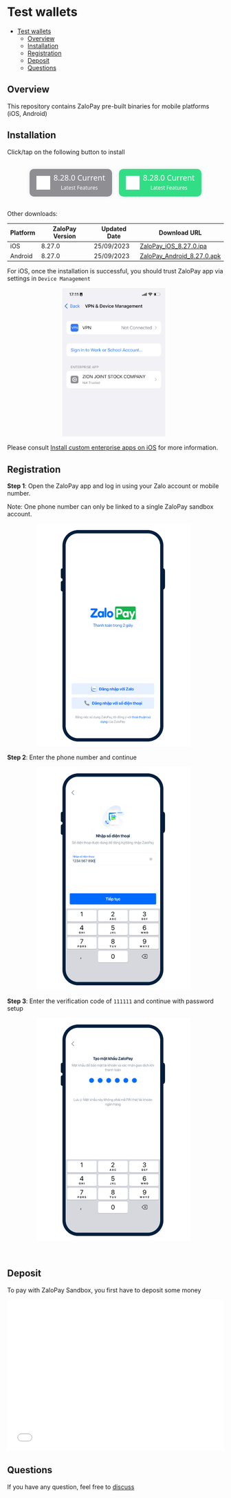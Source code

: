 # Test wallets

- [Test wallets](#test-wallets)
  - [Overview](#overview)
  - [Installation](#installation)
  - [Registration](#registration)
  - [Deposit](#deposit)
  - [Questions](#questions)

## Overview

This repository contains ZaloPay pre-built binaries for mobile platforms (iOS, Android)

## Installation

Click/tap on the following button to install

<!-- remove iframe because of limitation on downloading build on Safari -->
<style>
  .container {
    display: flex;
    flex-direction: row;
    align-items: center;
    justify-content: center;
    width: 100%;
  }
  .cta {
    border-radius: 10px;
    border: none;
    cursor: pointer;
    box-shadow: 0 0 10px rgba(0, 0, 0, 0.1);
    display: flex;
    justify-content: center;
    align-items: center;
    font-family: system-ui, -apple-system, BlinkMacSystemFont, 'Segoe UI',
      Roboto, Oxygen, Ubuntu, Cantarell, 'Open Sans', 'Helvetica Neue',
      sans-serif;
    color: white;
    line-height: 24px;
    padding: 8px 16px;
    width: fit-content;
  }
  .ios {
    background-color: rgb(142, 142, 147);
    margin-right: 16px;
  }
  .android {
    background-color: rgb(50, 222, 133);
  }
  .title {
    margin: 0 !important;
    font-size: 18px;
    font-weight: 500;
  }
  .subtitle {
    margin: 0 !important;
    font-size: 12px;
  }
  img {
    background-color: transparent !important;
    margin-right: 8px !important;
  }
</style>

<br />
<div class="container">
  <div align="center">
    <a
      href="itms-services://?action=download-manifest&url=https://github.com/zalopay-internal-tools/test-wallets/raw/main/ios/8.28.0/manifest-8.28.0.plist"
      style="text-decoration: none"
    >
      <div class="cta ios">
        <img
          src="https://github.com/zalopay-samples/test-wallets/raw/main/images/icons/apple.svg"
          width="32"
          height="32"
          alt="iOS Logo"
        />
        <div>
          <p class="title">8.28.0 Current</p>
          <p class="subtitle">Latest Features</p>
        </div>
      </div>
    </a>
  </div>
  <div align="center">
    <a
      href="https://github.com/zalopay-internal-tools/test-wallets/raw/main/android/ZaloPay_Android_8.28.0.apk"
      style="text-decoration: none"
    >
      <div class="cta android">
        <img
          src="https://github.com/zalopay-samples/test-wallets/raw/main/images/icons/android.svg"
          width="32"
          height="32"
          alt="Android Logo"
        />
        <div>
          <p class="title">8.28.0 Current</p>
          <p class="subtitle">Latest Features</p>
        </div>
      </div>
    </a>
  </div>
</div>
<br />


Other downloads:

| Platform | ZaloPay Version | Updated Date | Download URL |
| -------- | --------------- | ------------ | ------------ |
| iOS      | 8.27.0          | 25/09/2023   | [ZaloPay_iOS_8.27.0.ipa](itms-services://?action=download-manifest&url=https://github.com/zalopay-internal-tools/test-wallets/raw/main/ios/8.27.0/manifest-8.27.0.plist) |
| Android  | 8.27.0          | 25/09/2023   | [ZaloPay_Android_8.27.0.apk](https://github.com/zalopay-internal-tools/test-wallets/raw/main/android/ZaloPay_Android_8.27.0.apk) |

For iOS, once the installation is successful, you should trust ZaloPay app via settings in  `Device Management`

<p align="center">
  <img src="images/usage/ios-trust.png" width="240" />
</p>

Please consult [Install custom enterprise apps on iOS](https://support.apple.com/en-us/HT204460) for more information.

## Registration

<style>
  .step {
    background-color: transparent !important;
  }
</style>
**Step 1**: Open the ZaloPay app and log in using your Zalo account or mobile number.

Note: One phone number can only be linked to a single ZaloPay sandbox account.

<p align="center">
  <img src="images/usage/step-01.png" width="360" class="step"/>
</p>

**Step 2**: Enter the phone number and continue

<p align="center">
  <img src="images/usage/step-02.png" width="360" class="step"/>
</p>

**Step 3**: Enter the verification code of `111111` and continue with password setup

<p align="center">
  <img src="images/usage/step-03.png" width="360" class="step"/>
</p>

<br/>

## Deposit

To pay with ZaloPay Sandbox, you first have to deposit some money

<iframe src="html/cashin.html" width="100%" height="350px" style="background: transparent; border: none;">
  <p>Your browser does not support iframes.</p>
</iframe>

## Questions

If you have any question, feel free to [discuss](https://github.com/zalopay-samples/test-wallets/discussions)
